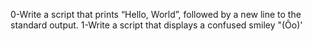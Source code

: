 0-Write a script that prints “Hello, World”, followed by a new line to the standard output.
1-Write a script that displays a confused smiley "(Ôo)'
